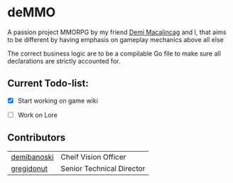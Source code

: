 # deMMO

A passion project MMORPG by my friend [Demi Macalincag](https://github.com/demibanoski) 
and I, that aims to be different by having emphasis on gameplay mechanics above 
all else

The correct business logic are to be a compilable Go file to make sure 
all declarations are strictly accounted for. 

## Current Todo-list:

- [X] Start working on game wiki
- [ ] Work on Lore


## Contributors

|  | |
| ----------- | ----------- |
| [demibanoski](https://github.com/demibanoski)     | Cheif Vision Officer      |
| [gregidonut](https://github.com/gregiodonut)   | Senior Technical Director    |
